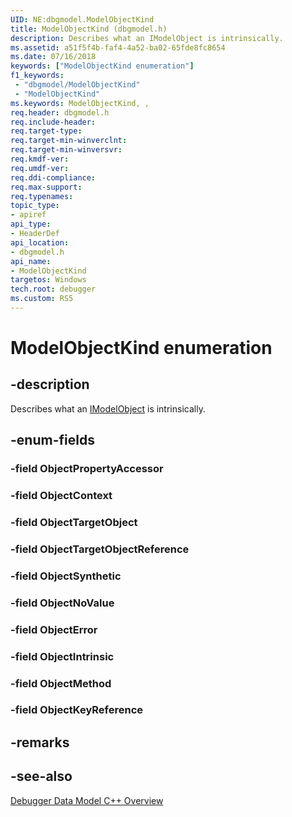 ```yaml
---
UID: NE:dbgmodel.ModelObjectKind
title: ModelObjectKind (dbgmodel.h)
description: Describes what an IModelObject is intrinsically.
ms.assetid: a51f5f4b-faf4-4a52-ba02-65fde8fc8654
ms.date: 07/16/2018
keywords: ["ModelObjectKind enumeration"]
f1_keywords:
 - "dbgmodel/ModelObjectKind"
 - "ModelObjectKind"
ms.keywords: ModelObjectKind, , 
req.header: dbgmodel.h
req.include-header:
req.target-type:
req.target-min-winverclnt:
req.target-min-winversvr:
req.kmdf-ver:
req.umdf-ver:
req.ddi-compliance:
req.max-support:
req.typenames: 
topic_type: 
- apiref
api_type: 
- HeaderDef
api_location: 
- dbgmodel.h
api_name: 
- ModelObjectKind
targetos: Windows
tech.root: debugger
ms.custom: RS5
---
```


# ModelObjectKind enumeration

## -description

Describes what an [IModelObject](nn-dbgmodel-imodelobject.md) is intrinsically.


## -enum-fields

### -field ObjectPropertyAccessor 
### -field ObjectContext 
### -field ObjectTargetObject 
### -field ObjectTargetObjectReference 
### -field ObjectSynthetic 
### -field ObjectNoValue 
### -field ObjectError 
### -field ObjectIntrinsic 
### -field ObjectMethod 
### -field ObjectKeyReference 

## -remarks

## -see-also

[Debugger Data Model C++ Overview](https://docs.microsoft.com/windows-hardware/drivers/debugger/data-model-cpp-overview)


